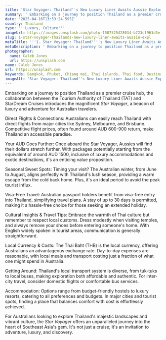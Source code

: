 ```yaml
---
title: 'Star Voyager: Thailand''s New Luxury Liner Awaits Aussie Explorers'
summary: ' Embarking on a journey to position Thailand as a premier cruise hub, the collaboration between the Tourism Authority of Thailand (TAT) and StarDream ...'
date: '2025-04-16T13:53:24.595Z'
country: Thailand
type: '''Luxury, Culture'''
imageUrl: https://images.unsplash.com/photo-1507525428034-b723cf961d3e
slug: 1-star-voyager-thailands-new-luxury-liner-awaits-aussie-expl
metaTitle: '''1. Star Voyager: Thailand''''s New Luxury Liner Awaits Aussie Explorers'''
metaDescription: ' Embarking on a journey to position Thailand as a premier cruise hub, the collaboration between the Tourism Authority of Thailand (TAT) and StarDream ...'
photographer:
  name: Caleb Jones
  url: https://unsplash.com
name: Caleb Jones
url: https://unsplash.com
keywords: Bangkok, Phuket, Chiang mai, Thai islands, Thai food, Destinations, Places to visit, Travel guide, Vacation spots, Best places, Hidden gems, Travel tips, Must visit, Budget travel, Luxury travel
imageAlt: 'Star Voyager: Thailand''s New Luxury Liner Awaits Aussie Explorers - ''Luxury, Culture'' Guide | Photo by Caleb Jones'
---
```


Embarking on a journey to position Thailand as a premier cruise hub, the collaboration between the Tourism Authority of Thailand (TAT) and StarDream Cruises introduces the magnificent *Star Voyager*, a beacon of luxury and adventure for Australian travelers.

Direct Flights & Connections: Australians can easily reach Thailand with direct flights from major cities like Sydney, Melbourne, and Brisbane. Competitive flight prices, often found around AUD 600-900 return, make Thailand an accessible paradise.

Your AUD Goes Further: Once aboard the Star Voyager, Aussies will find their dollars stretch further. With packages potentially starting from the equivalent of around AUD 1500, inclusive of luxury accommodations and exotic destinations, it's an enticing value proposition.

Seasonal Sweet Spots: Timing your visit? The Australian winter, from June to August, aligns perfectly with Thailand's lush season, providing a warm escape from the cold back home. Plus, it's an ideal period to avoid the peak tourist influx.

Visa-Free Travel: Australian passport holders benefit from visa-free entry into Thailand, simplifying travel plans. A stay of up to 30 days is permitted, making it a hassle-free choice for those seeking an extended holiday.

Cultural Insights & Travel Tips: Embrace the warmth of Thai culture but remember to respect local customs. Dress modestly when visiting temples, and always remove your shoes before entering someone's home. With English widely spoken in tourist areas, communication is generally straightforward.

Local Currency & Costs: The Thai Baht (THB) is the local currency, offering Australians an advantageous exchange rate. Day-to-day expenses are reasonable, with local meals and transport costing just a fraction of what one might spend in Australia.

Getting Around: Thailand's local transport system is diverse, from tuk-tuks to local buses, making exploration both affordable and authentic. For inter-city travel, consider domestic flights or comfortable bus services.

Accommodation: Options range from budget-friendly hostels to luxury resorts, catering to all preferences and budgets. In major cities and tourist spots, finding a place that balances comfort with cost is effortlessly achieved.

For Australians looking to explore Thailand's majestic landscapes and vibrant culture, the *Star Voyager* offers an unparalleled journey into the heart of Southeast Asia's gem. It's not just a cruise; it's an invitation to adventure, luxury, and discovery.